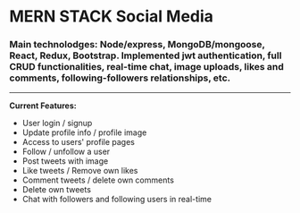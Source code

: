 # MERN STACK Social Media

### Main technolodges: Node/express, MongoDB/mongoose, React, Redux, Bootstrap. Implemented jwt authentication, full CRUD functionalities, real-time chat, image uploads, likes and comments, following-followers relationships, etc. 

---

**Current Features:**
- User login / signup
- Update profile info / profile image
- Access to users' profile pages
- Follow / unfollow a user
- Post tweets with image
- Like tweets / Remove own likes
- Comment tweets / delete own comments
- Delete own tweets
- Chat with followers and following users in real-time
